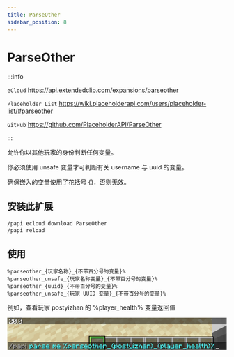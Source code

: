 ```yaml
---
title: ParseOther
sidebar_position: 8
---
```


# ParseOther

:::info

`eCloud` https://api.extendedclip.com/expansions/parseother

`Placeholder List` https://wiki.placeholderapi.com/users/placeholder-list/#parseother

`GitHub` https://github.com/PlaceholderAPI/ParseOther

:::

允许你以其他玩家的身份判断任何变量。

你必须使用 unsafe 变量才可判断有关 username 与 uuid 的变量。

确保嵌入的变量使用了花括号 {}，否则无效。

## 安装此扩展

```text
/papi ecloud download ParseOther
/papi reload
```

## 使用

```text
%parseother_{玩家名称}_{不带百分号的变量}%
%parseother_unsafe_{玩家名称变量}_{不带百分号的变量}%
%parseother_{uuid}_{不带百分号的变量}%
%parseother_unsafe_{玩家 UUID 变量}_{不带百分号的变量}%
```

例如，查看玩家 postyizhan 的 %player_health% 变量返回值

![](_images/ParseOther/ParseOther.png)
